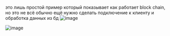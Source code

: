 это лишь простой пример который показывает как работает block chain, 
но это не всё 
обычно ещё нужно сделать подключение к клиенту 
и обработка данных из бд
![image](https://github.com/user-attachments/assets/107cb38a-8e34-4a57-90be-c309127f9223)

![image](https://github.com/user-attachments/assets/94adc4f0-3614-48a9-bdd4-1076d88257c9)
